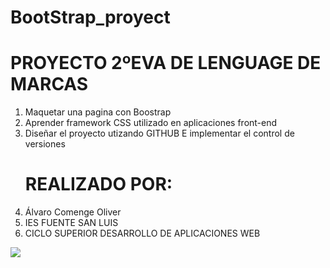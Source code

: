 # BootStrap_proyect

<h1>PROYECTO 2ºEVA DE LENGUAGE DE MARCAS </h1>
<ol>
<li> Maquetar una pagina con Boostrap</li>
<li>Aprender framework CSS utilizado en aplicaciones front-end</li>
<li>Diseñar el proyecto utizando GITHUB E implementar el control de versiones</li>
<h1>REALIZADO POR:</h1>
<li>Álvaro Comenge Oliver</li>
<li>IES FUENTE SAN LUIS </li>
<li>CICLO SUPERIOR DESARROLLO DE APLICACIONES WEB</li>
</ol>
<img src="../C:\Users\acome\GITHUB\BootStrap_proyect\img"> </img>
